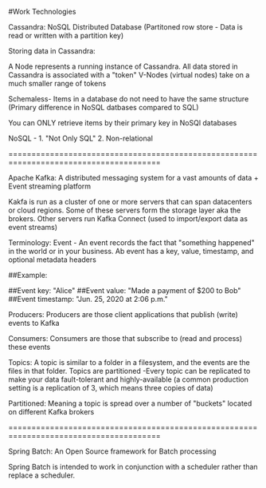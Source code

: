 #Work Technologies

Cassandra: NoSQL Distributed Database
(Partitoned row store - Data is read or written with a partition key)

Storing data in Cassandra: 

A Node represents a running instance of Cassandra. 
All data stored in Cassandra is associated with a "token"
V-Nodes (virtual nodes) take on a much smaller range of tokens

Schemaless- Items in a database do not need to have the same structure (Primary difference in NoSQL datbases compared to SQL)

You can ONLY retrieve items by their primary key in NoSQl databases

NoSQL - 1. "Not Only SQL" 2. Non-relational

=======================================================================================

Apache Kafka: A distributed messaging system for a vast amounts of data + Event streaming platform

Kakfa is run as a cluster of one or more servers that can span datacenters or cloud regions.
Some of these servers form the storage layer aka the brokers.
Other servers run Kafka Connect (used to import/export data as event streams)

Terminology:
Event - An event records the fact that "something happened" in the world or in your business. Ab event has a key, value, timestamp, and optional metadata headers

##Example:

##Event key: "Alice"
##Event value: "Made a payment of $200 to Bob"
##Event timestamp: "Jun. 25, 2020 at 2:06 p.m."

Producers: Producers are those client applications that publish (write) events to Kafka

Consumers: Consumers are those that subscribe to (read and process) these events

Topics: A topic is similar to a folder in a filesystem, and the events are the files in that folder. Topics are partitioned
-Every topic can be replicated to make your data fault-tolerant and highly-available (a common production setting is a replication of 3, which means three copies of data)

Partitioned: Meaning a topic is spread over a number of "buckets" located on different Kafka brokers

=======================================================================================

Spring Batch: An Open Source framework for Batch processing

Spring Batch is intended to work in conjunction with a scheduler rather than replace a scheduler.




